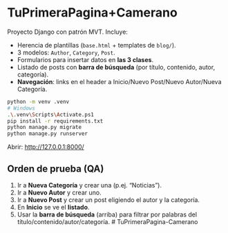 # TuPrimeraPagina+Camerano

Proyecto Django con patrón MVT. Incluye:
- Herencia de plantillas (`base.html` + templates de `blog/`).
- 3 modelos: `Author`, `Category`, `Post`.
- Formularios para insertar datos en **las 3 clases**.
- Listado de posts con **barra de búsqueda** (por título, contenido, autor, categoría).
- **Navegación**: links en el header a Inicio/Nuevo Post/Nuevo Autor/Nueva Categoría.


```bash
python -m venv .venv
# Windows
.\.venv\Scripts\Activate.ps1
pip install -r requirements.txt
python manage.py migrate
python manage.py runserver
```

Abrir: http://127.0.0.1:8000/

## Orden de prueba (QA)

1. Ir a **Nueva Categoría** y crear una (p.ej. “Noticias”).
2. Ir a **Nuevo Autor** y crear uno.
3. Ir a **Nuevo Post** y crear un post eligiendo el autor y la categoría.
4. En **Inicio** se ve el **listado**.
5. Usar la **barra de búsqueda** (arriba) para filtrar por palabras del título/contenido/autor/categoría.
#   T u P r i m e r a P a g i n a - C a m e r a n o  
 